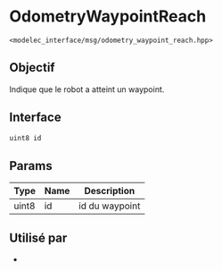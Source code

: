 ﻿# OdometryWaypointReach
`<modelec_interface/msg/odometry_waypoint_reach.hpp>`

## Objectif
Indique que le robot a atteint un waypoint.

## Interface
```cpp
uint8 id
```

## Params

| Type  | Name | Description    |
|-------|------|----------------|
| uint8 | id   | id du waypoint |

## Utilisé par
- 